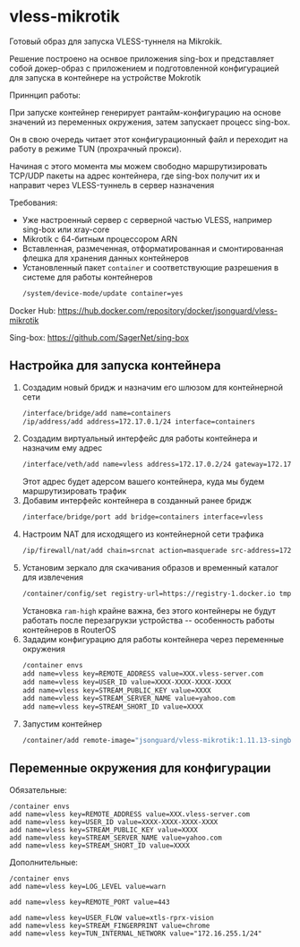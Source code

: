 # vless-mikrotik

Готовый образ для запуска VLESS-туннеля на Mikrokik.

Решение построено на оснвое приложения sing-box и представляет собой докер-образ с приложением и подготовленной конфигурацией для запуска в контейнере на устройстве Mokrotik

Приннцип работы: 

При запуске контейнер генерирует рантайм-конфигурацию на основе значений из переменных окружения, затем запускает процесс sing-box. 

Он в свою очередь читает этот конфигурационный файл и переходит на работу в режиме TUN (прохрачный прокси). 

Начиная с этого момента мы можем свободно маршрутизировать TCP/UDP пакеты на адрес контейнера, где sing-box получит их и направит через VLESS-туннель в сервер назначения

Требования:
- Уже настроенный сервер с серверной частью VLESS, например sing-box или xray-core
- Mikrotik с 64-битным процессором ARN
- Вставленная, размеченная, отформатированная и смонтированная флешка для хранения данных контейнеров
- Установленный пакет `container` и соответствующие разрешения в системе для работы контейнеров
    ```sh
    /system/device-mode/update container=yes 
    ```



Docker Hub: https://hub.docker.com/repository/docker/jsonguard/vless-mikrotik

Sing-box: https://github.com/SagerNet/sing-box

## Настройка для запуска контейнера

1. Создадим новый бридж и назначим его шлюзом для контейнерной сети
    ```sh
    /interface/bridge/add name=containers
    /ip/address/add address=172.17.0.1/24 interface=containers
    ```
1. Создадим виртуальный интерфейс для работы контейнера и назначим ему адрес
    ```sh
    /interface/veth/add name=vless address=172.17.0.2/24 gateway=172.17.0.1
    ```
    Этот адрес будет адерсом вашего контейнера, куда мы будем маршрутизировать трафик
1. Добавим интерфейс контейнера в созданный ранее бридж
    ```sh
    /interface/bridge/port add bridge=containers interface=vless
    ```
1. Настроим NAT для исходящего из контейнерной сети трафика
    ```sh
    /ip/firewall/nat/add chain=srcnat action=masquerade src-address=172.17.0.0/24
    ```
1. Установим зеркало для скачивания образов и временный каталог для извлечения
    ```sh
    /container/config/set registry-url=https://registry-1.docker.io tmpdir=/usb1-part1/containers/tmp ram-high=0
    ```
    Установка `ram-high` крайне важна, без этого контейнеры не будут работать после перезагрукзи устройства -- особенность работы контейнеров в RouterOS
1. Зададим конфигурацию для работы контейнера через переменные окружения
    ```sh
    /container envs
    add name=vless key=REMOTE_ADDRESS value=XXX.vless-server.com
    add name=vless key=USER_ID value=XXXX-XXXX-XXXX-XXXX
    add name=vless key=STREAM_PUBLIC_KEY value=XXXX
    add name=vless key=STREAM_SERVER_NAME value=yahoo.com
    add name=vless key=STREAM_SHORT_ID value=XXXX
    ```
1. Запустим контейнер
    ```sh
    /container/add remote-image="jsonguard/vless-mikrotik:1.11.13-singbox" envlist=vless interface=vless logging=yes root-dir=usb1-part1/containers/vless-mikrotik start-on-boot=yes
    ```

## Переменные окружения для конфигурации

Обязательные:
```
/container envs
add name=vless key=REMOTE_ADDRESS value=XXX.vless-server.com
add name=vless key=USER_ID value=XXXX-XXXX-XXXX-XXXX
add name=vless key=STREAM_PUBLIC_KEY value=XXXX
add name=vless key=STREAM_SERVER_NAME value=yahoo.com
add name=vless key=STREAM_SHORT_ID value=XXXX
```

Дополнительные:
```
/container envs
add name=vless key=LOG_LEVEL value=warn

add name=vless key=REMOTE_PORT value=443

add name=vless key=USER_FLOW value=xtls-rprx-vision
add name=vless key=STREAM_FINGERPRINT value=chrome
add name=vless key=TUN_INTERNAL_NETWORK value="172.16.255.1/24"
```